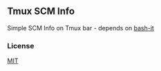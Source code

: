 ## Tmux SCM Info
Simple SCM Info on Tmux bar - depends on [bash-it](https://github.com/Bash-it/bash-it)

### License

[MIT](LICENSE)
